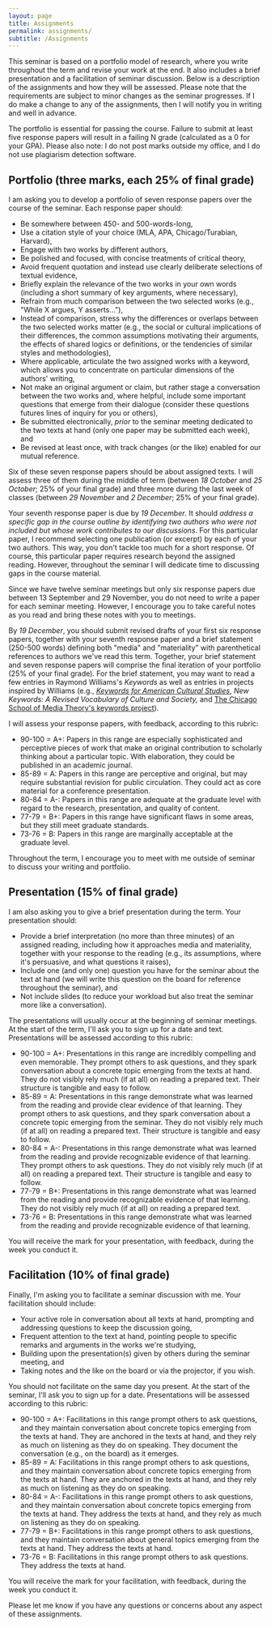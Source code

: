 ```yaml
---
layout: page
title: Assignments
permalink: assignments/
subtitle: /Assignments
---
```


This seminar is based on a portfolio model of research, where you write throughout the term and revise your work at the end. It also includes a brief presentation and a facilitation of seminar discussion. Below is a description of the assignments and how they will be assessed. Please note that the requirements are subject to minor changes as the seminar progresses. If I do make a change to any of the assignments, then I will notify you in writing and well in advance.

The portfolio is essential for passing the course. Failure to submit at least five response papers will result in a failing N grade (calculated as a 0 for your GPA). Please also note: I do not post marks outside my office, and I do not use plagiarism detection software.

## Portfolio (three marks, each 25% of final grade)

I am asking you to develop a portfolio of seven response papers over the course of the seminar. Each response paper should: 
 
* Be somewhere between 450- and 500-words-long, 
* Use a citation style of your choice (MLA, APA, Chicago/Turabian, Harvard),
* Engage with two works by different authors, 
* Be polished and focused, with concise treatments of critical theory,  
* Avoid frequent quotation and instead use clearly deliberate selections of textual evidence, 
* Briefly explain the relevance of the two works in your own words (including a short summary of key arguments, where necessary),   
* Refrain from much comparison between the two selected works (e.g., "While X argues, Y asserts..."), 
* Instead of comparison, stress why the differences or overlaps between the two selected works matter (e.g., the social or cultural implications of their differences, the common assumptions motivating their arguments, the effects of shared logics or definitions, or the tendencies of similar styles and methodologies), 
* Where applicable, articulate the two assigned works with a keyword, which allows you to concentrate on particular dimensions of the authors' writing, 
* Not make an original argument or claim, but rather stage a conversation between the two works and, where helpful, include some important questions that emerge from their dialogue (consider these questions futures lines of inquiry for you or others), 
* Be submitted electronically, *prior* to the seminar meeting dedicated to the two texts at hand (only one paper may be submitted each week), and 
* Be revised at least once, with track changes (or the like) enabled for our mutual reference. 

Six of these seven response papers should be about assigned texts. I will assess three of them during the middle of term (between *18 October* and *25 October*; 25% of your final grade) and three more during the last week of classes (between *29 November* and *2 December*; 25% of your final grade). 

Your seventh response paper is due by *19 December*. It should *address a specific gap in the course outline by identifying two authors who were not included but whose work contributes to our discussions*. For this particular paper, I recommend selecting one publication (or excerpt) by each of your two authors. This way, you don't tackle too much for a short response. Of course, this particular paper requires research beyond the assigned reading. However, throughout the seminar I will dedicate time to discussing gaps in the course material. 

Since we have twelve seminar meetings but only six response papers due between 13 September and 29 November, you do not need to write a paper for each seminar meeting. However, I encourage you to take careful notes as you read and bring these notes with you to meetings.  

By *19 December*, you should submit revised drafts of your first six response papers, together with your seventh response paper and a brief statement (250-500 words) defining both "media" and "materiality" with parenthetical references to authors we've read this term. Together, your brief statement and seven response papers will comprise the final iteration of your portfolio (25% of your final grade). For the brief statement, you may want to read a few entries in Raymond Williams's *Keywords* as well as entries in projects inspired by Williams (e.g., [*Keywords for American Cultural Studies*](http://keywords.nyupress.org/american-cultural-studies/), *New Keywords: A Revised Vocabulary of Culture and Society,* and [The Chicago School of Media Theory's keywords project](https://lucian.uchicago.edu/blogs/mediatheory/keywords/)). 

I will assess your response papers, with feedback, according to this rubric: 

* 90-100 = A+: Papers in this range are especially sophisticated and perceptive pieces of work that make an original contribution to scholarly thinking about a particular topic. With elaboration, they could be published in an academic journal.
* 85-89 = A: Papers in this range are perceptive and original, but may require substantial revision for public circulation. They could act as core material for a conference presentation.
* 80-84 = A-: Papers in this range are adequate at the graduate level with regard to the research, presentation, and quality of content.
* 77-79 = B+: Papers in this range have significant flaws in some areas, but they still meet graduate standards. 
* 73-76 = B: Papers in this range are marginally acceptable at the graduate level.

Throughout the term, I encourage you to meet with me outside of seminar to discuss your writing and portfolio.  

## Presentation (15% of final grade)

I am also asking you to give a brief presentation during the term. Your presentation should: 

* Provide a brief interpretation (no more than three minutes) of an assigned reading, including how it approaches media and materiality, together with your response to the reading (e.g., its assumptions, where it's persuasive, and what questions it raises),
* Include one (and only one) question you have for the seminar about the text at hand (we will write this question on the board for reference throughout the seminar), and 
* Not include slides (to reduce your workload but also treat the seminar more like a conversation). 

The presentations will usually occur at the beginning of seminar meetings. At the start of the term, I'll ask you to sign up for a date and text. Presentations will be assessed according to this rubric:   

* 90-100 = A+: Presentations in this range are incredibly compelling and even memorable. They prompt others to ask questions, and they spark conversation about a concrete topic emerging from the texts at hand. They do not visibly rely much (if at all) on reading a prepared text. Their structure is tangible and easy to follow.
* 85-89 = A: Presentations in this range demonstrate what was learned from the reading and provide clear evidence of that learning. They prompt others to ask questions, and they spark conversation about a concrete topic emerging from the seminar. They do not visibly rely much (if at all) on reading a prepared text. Their structure is tangible and easy to follow.
* 80-84 = A-: Presentations in this range demonstrate what was learned from the reading and provide recognizable evidence of that learning. They prompt others to ask questions. They do not visibly rely much (if at all) on reading a prepared text. Their structure is tangible and easy to follow.
* 77-79 = B+: Presentations in this range demonstrate what was learned from the reading and provide recognizable evidence of that learning. They do not visibly rely much (if at all) on reading a prepared text.
* 73-76 = B: Presentations in this range demonstrate what was learned from the reading and provide recognizable evidence of that learning.

You will receive the mark for your presentation, with feedback, during the week you conduct it. 

## Facilitation (10% of final grade) 

Finally, I'm asking you to facilitate a seminar discussion with me. Your facilitation should include: 

* Your active role in conversation about all texts at hand, prompting and addressing questions to keep the discussion going,
* Frequent attention to the text at hand, pointing people to specific remarks and arguments in the works we're studying,  
* Building upon the presentation(s) given by others during the seminar meeting, and
* Taking notes and the like on the board or via the projector, if you wish. 

You should not facilitate on the same day you present. At the start of the seminar, I'll ask you to sign up for a date. Presentations will be assessed according to this rubric:

* 90-100 = A+: Facilitations in this range prompt others to ask questions, and they maintain conversation about concrete topics emerging from the texts at hand. They are anchored in the texts at hand, and they rely as much on listening as they do on speaking. They document the conversation (e.g., on the board) as it emerges. 
* 85-89 = A: Facilitations in this range prompt others to ask questions, and they maintain conversation about concrete topics emerging from the texts at hand. They are anchored in the texts at hand, and they rely as much on listening as they do on speaking. 
* 80-84 = A-: Facilitations in this range prompt others to ask questions, and they maintain conversation about concrete topics emerging from the texts at hand. They address the texts at hand, and they rely as much on listening as they do on speaking. 
* 77-79 = B+: Facilitations in this range prompt others to ask questions, and they maintain conversation about general topics emerging from the texts at hand. They address the texts at hand.
* 73-76 = B: Facilitations in this range prompt others to ask questions. They address the texts at hand.

You will receive the mark for your facilitation, with feedback, during the week you conduct it.

Please let me know if you have any questions or concerns about any aspect of these assignments.   